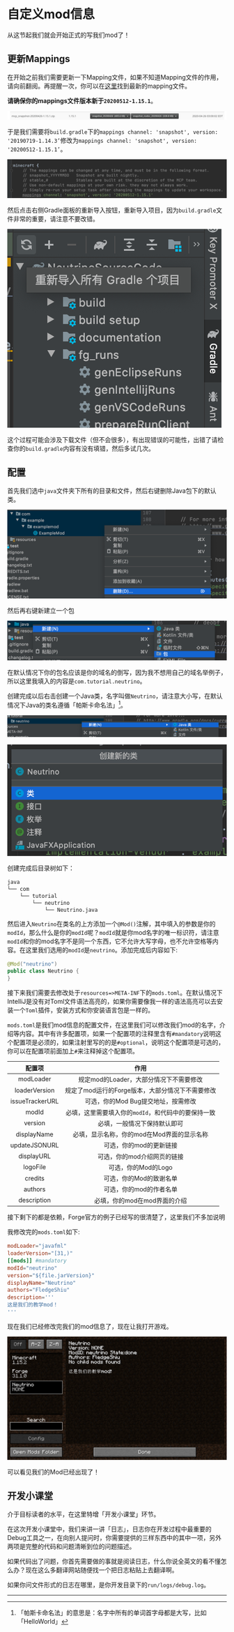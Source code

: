 # 自定义mod信息

从这节起我们就会开始正式的写我们mod了！

## 更新Mappings

在开始之前我们需要更新一下Mapping文件，如果不知道Mapping文件的作用，请向前翻阅。再提醒一次，你可以在[这里](http://export.mcpbot.bspk.rs/)找到最新的mapping文件。

**请确保你的mappings文件版本新于`20200512-1.15.1`**。

![image-20200427082638163](modinfo.assets/image-20200427082638163.png)

于是我们需要将`build.gradle`下的`mappings channel: 'snapshot', version: '20190719-1.14.3’`修改为`mappings channel: 'snapshot', version: '20200512-1.15.1’`。

![image-20200514205243616](modinfo.assets/image-20200514205243616.png)

然后点击右侧Gradle面板的重新导入按钮，重新导入项目，因为`build.gradle`文件非常的重要，请注意不要改错。

![image-20200427082837751](modinfo.assets/image-20200427082837751.png)

这个过程可能会涉及下载文件（但不会很多），有出现错误的可能性，出错了请检查你的`build.gradle`内容有没有填错，然后多试几次。

## 配置

首先我们选中`java`文件夹下所有的目录和文件，然后右键删除Java包下的默认类。

![image-20200427074821172](modinfo.assets/image-20200427074821172.png)

然后再右键新建立一个包

![image-20200427074901407](modinfo.assets/image-20200427074901407.png)

在默认情况下你的包名应该是你的域名的倒写，因为我不想用自己的域名举例子，所以这里我填入的内容是`com.tutorial.neutrino`。

创建完成以后右击创建一个Java类，名字叫做`Neutrino`，请注意大小写，在默认情况下Java的类名遵循「帕斯卡命名法」[^1]。

![image-20200427075653910](modinfo.assets/image-20200427075653910.png)

![image-20200427075739020](modinfo.assets/image-20200427075739020.png)

创建完成后目录树如下：

```
java
└── com
    └── tutorial
        └── neutrino
            └── Neutrino.java
```

然后进入`Neutrino`在类名的上方添加一个`@Mod()`注解，其中填入的参数是你的`modId`，那么什么是你的`modId`呢？`modId`就是你mod名字的唯一标识符，请注意`modId`和你的mod名字不是同一个东西，它不允许大写字母，也不允许空格等内容。在这里我们选用的`modId`是`neutrino`。添加完成后内容如下:

```java
@Mod("neutrino")
public class Neutrino {
}
```

接下来我们需要去修改处于`resources=>META-INF`下的`mods.toml`。在默认情况下IntelliJ是没有对Toml文件语法高亮的，如果你需要像我一样的语法高亮可以去安装一个`Toml`插件，安装方式和你安装语言包是一样的。

`mods.toml`是我们mod信息的配置文件，在这里我们可以修改我们mod的名字，介绍等内容。其中有许多配置项，如果一个配置项的注释里含有`#mandatory`说明这个配置项是必须的，如果注射里写的的是`#optional`，说明这个配置项是可选的，你可以在配置项前面加上`#`来注释掉这个配置项。

|     配置项      |                        作用                         |
| :-------------: | :-------------------------------------------------: |
|    modLoader    |       规定mod的Loader，大部分情况下不需要修改       |
|  loaderVersion  |  规定了mod运行的Forge版本，大部分情况下不需要修改   |
| issueTrackerURL |         可选，你的Mod Bug提交地址，按需修改         |
|      modId      | 必填，这里需要填入你的`modId`，和代码中的要保持一致 |
|     version     |            必填，一般情况下保持默认即可             |
|   displayName   |     必填，显示名称，你的mod在Mod界面的显示名称      |
|  updateJSONURL  |               可选，你的mod的更新链接               |
|   displayURL    |             可选，你的mod介绍网页的链接             |
|    logoFile     |                 可选，你的Mod的Logo                 |
|     credits     |               可选，你的Mod的致谢名单               |
|     authors     |               可选，你的mod的作者名单               |
|   description   |            必填，你的mod在mod界面的介绍             |

接下剩下的都是依赖，Forge官方的例子已经写的很清楚了，这里我们不多加说明

我修改完的`mods.toml`如下:

```toml
modLoader="javafml"
loaderVersion="[31,)" 
[[mods]] #mandatory
modId="neutrino" 
version="${file.jarVersion}" 
displayName="Neutrino" 
authors="FledgeShiu" 
description='''
这是我们的教学mod！
'''
```

现在我们已经修改完我们的mod信息了，现在让我打开游戏。

![image-20200427084446741](modinfo.assets/image-20200427084446741.png)

可以看见我们的Mod已经出现了！

## 开发小课堂

介于目标读者的水平，在这里特增「开发小课堂」环节。

在这次开发小课堂中，我们来讲一讲「日志」，日志你在开发过程中最重要的Debug工具之一，在向别人提问时，你需要提供的三样东西中的其中一项，另外两项是完整的代码和问题清晰到位的问题描述。

如果代码出了问题，你首先需要做的事就是阅读日志，什么你说全英文的看不懂怎么办？现在这么多翻译网站随便找一个把日志粘贴上去翻译啊。

如果你问文件形式的日志在哪里，是你开发目录下的`run/logs/debug.log`。

---

[^1]:「帕斯卡命名法」的意思是：名字中所有的单词首字母都是大写，比如「HelloWorld」